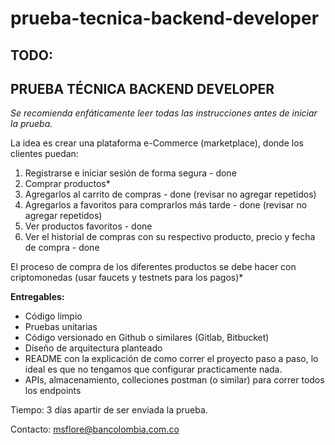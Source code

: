 # prueba-tecnica-backend-developer

## TODO:
## PRUEBA TÉCNICA BACKEND DEVELOPER

*Se recomienda enfáticamente leer todas las instrucciones antes de iniciar la prueba.*

La idea es crear una plataforma e-Commerce (marketplace), donde los clientes puedan:

1. Registrarse e iniciar sesión de forma segura - done
2. Comprar productos*
3. Agregarlos al carrito de compras - done (revisar no agregar repetidos)
4. Agregarlos a favoritos para comprarlos más tarde - done (revisar no agregar repetidos)
5. Ver productos favoritos - done
6. Ver el historial de compras con su respectivo producto, precio y fecha de compra - done

El proceso de compra de los diferentes productos se debe hacer con criptomonedas (usar faucets y testnets para los pagos)*

**Entregables:**

-	Código limpio
- Pruebas unitarias
-	Código versionado en Github o similares (Gitlab, Bitbucket)
- Diseño de arquitectura planteado
-	README con la explicación de como correr el proyecto paso a paso, lo ideal es que no tengamos que configurar practicamente nada.
-	APIs, almacenamiento, colleciones postman (o similar) para correr todos los endpoints

Tiempo: 3 días apartir de ser enviada la prueba.

Contacto: msflore@bancolombia.com.co